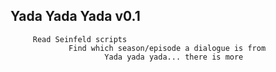 Yada Yada Yada  v0.1
-----------------------------------------------------------------------
         Read Seinfeld scripts
                 Find which season/episode a dialogue is from
                         Yada yada yada... there is more
